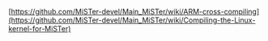 [https://github.com/MiSTer-devel/Main_MiSTer/wiki/ARM-cross-compiling](https://github.com/MiSTer-devel/Main_MiSTer/wiki/Compiling-the-Linux-kernel-for-MiSTer)